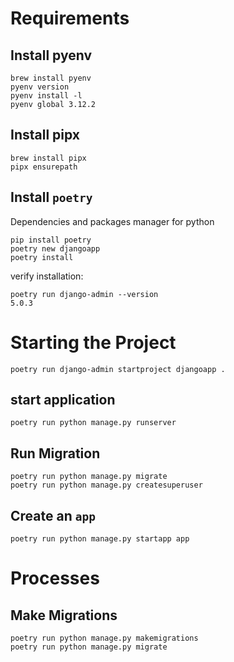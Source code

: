 # Requirements

## Install pyenv

```
brew install pyenv
pyenv version
pyenv install -l
pyenv global 3.12.2
```

## Install pipx

```
brew install pipx
pipx ensurepath
```

## Install `poetry`

Dependencies and packages manager for python

```
pip install poetry
poetry new djangoapp
poetry install
```

verify installation:

```
poetry run django-admin --version
5.0.3
```

# Starting the Project

```
poetry run django-admin startproject djangoapp .
```

## start application

```
poetry run python manage.py runserver
```

## Run Migration

```
poetry run python manage.py migrate
poetry run python manage.py createsuperuser
```

## Create an `app`

```
poetry run python manage.py startapp app
```

# Processes

## Make Migrations

```
poetry run python manage.py makemigrations
poetry run python manage.py migrate
```
